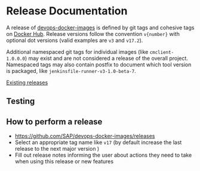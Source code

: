 # Release Documentation

A release of [devops-docker-images](https://github.com/SAP/devops-docker-images) is defined by git tags and cohesive tags on [Docker Hub](https://hub.docker.com/u/ppiper).
Release versions follow the convention `v{number}` with optional dot versions (valid examples are `v3` and `v17.2`).

Additional namespaced git tags for individual images (like `cmclient-1.0.0.0`) may exist and are not considered a release of the overall project.
Namespaced tags may also contain postfix to document which tool version is packaged, like `jenkinsfile-runner-v3-1.0-beta-7`.

[Existing releases](https://github.com/SAP/devops-docker-images/releases)

## Testing

## How to perform a release

* https://github.com/SAP/devops-docker-images/releases
* Select an appropriate tag name like `v17` (by default increase the last release to the next major version )
* Fill out release notes informing the user about actions they need to take when using this release or new features
